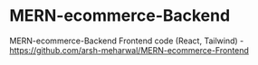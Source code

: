 # MERN-ecommerce-Backend
 MERN-ecommerce-Backend
 Frontend code (React, Tailwind) - https://github.com/arsh-meharwal/MERN-ecommerce-Frontend
